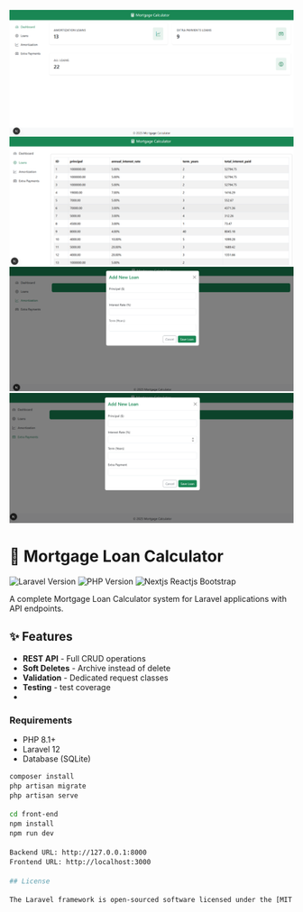 ![Mortgage Loan Calculator Dashboard](./docs-images/dashboard.png)
![Mortgage Loan Calculator Loans](./docs-images/loans.png)
![Mortgage Loan Calculator Amortization](./docs-images/amortization.png)
![Mortgage Loan Calculator Extra Payment](./docs-images/extra_payment.png)

# 🧾 Mortgage Loan Calculator
![Laravel Version](https://img.shields.io/badge/Laravel-12-%23FF2D20)
![PHP Version](https://img.shields.io/badge/PHP-8.1+-%23777BB4)
![Nextjs Reactjs Bootstrap](https://img.shields.io/badge/Nextjs-Bootstrap-brightgreen)

A complete Mortgage Loan Calculator system for Laravel applications with API endpoints.

## ✨ Features

- **REST API** - Full CRUD operations
- **Soft Deletes** - Archive instead of delete
- **Validation** - Dedicated request classes
- **Testing** - test coverage
- 
### Requirements
- PHP 8.1+
- Laravel 12
- Database (SQLite)

```bash
composer install
php artisan migrate
php artisan serve

cd front-end
npm install
npm run dev

Backend URL: http://127.0.0.1:8000
Frontend URL: http://localhost:3000

## License

The Laravel framework is open-sourced software licensed under the [MIT license](https://opensource.org/licenses/MIT).
